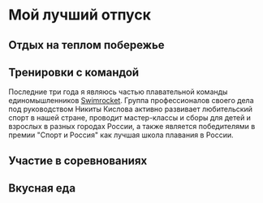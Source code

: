 # Мой лучший отпуск

## Отдых на теплом побережье

## Тренировки с командой

Последние три года я являюсь частью плавательной команды единомышленников [Swimrocket](https://www.swimrocket.ru/). Группа профессионалов своего дела под руководством Никиты Кислова активно развивает любительский спорт в нашей стране, проводит мастер-классы и сборы для детей и взрослых в разных городах России, а также является победителями в премии "Спорт и Россия" как лучшая школа плавания в России.

## Участие в соревнованиях

## Вкусная еда

